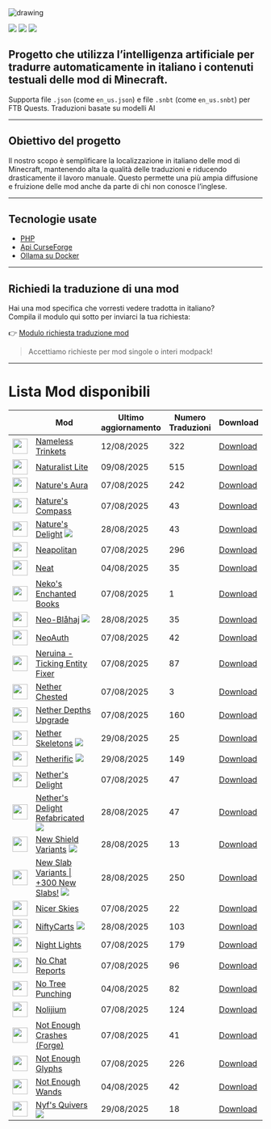 <img src="https://cdn.worldvectorlogo.com/logos/minecraft.svg" alt="drawing" />

![](https://img.shields.io/badge/Ultimo%20Aggiornamento-29%2F08%2F2025-blue)
![](https://img.shields.io/badge/Mod%20tradotte-1788-green)
![](https://img.shields.io/badge/Quest%20tradotte-4-green)

## Progetto che utilizza l’intelligenza artificiale per **tradurre automaticamente in italiano** i contenuti testuali delle mod di Minecraft.
Supporta file `.json` (come `en_us.json`) e file `.snbt` (come `en_us.snbt`) per FTB Quests.
Traduzioni basate su modelli AI

---

## Obiettivo del progetto

Il nostro scopo è semplificare la localizzazione in italiano delle mod di Minecraft, mantenendo alta la qualità delle traduzioni e riducendo drasticamente il lavoro manuale. Questo permette una più ampia diffusione e fruizione delle mod anche da parte di chi non conosce l’inglese.

---

## Tecnologie usate

- [PHP](https://www.php.net/)
- [Api CurseForge](https://curseforge.com/)
- [Ollama su Docker](https://hub.docker.com/r/ollama/ollama)

---

## Richiedi la traduzione di una mod

Hai una mod specifica che vorresti vedere tradotta in italiano?  
Compila il modulo qui sotto per inviarci la tua richiesta:

👉 [Modulo richiesta traduzione mod](https://forms.gle/3SsGruLzzU6gDovv8)

> Accettiamo richieste per mod singole o interi modpack!

---
# Lista Mod disponibili

|  |Mod | Ultimo<br/>aggiornamento | Numero<br/>Traduzioni |Download |
| ---- | ---- | ---- | ---- | ---- |
| <img src="https://media.forgecdn.net/avatars/1180/32/638753189498704993.png" loading="lazy" decoding="async" width="30" /> | [Nameless Trinkets](https://www.curseforge.com/minecraft/mc-mods/nameless-trinkets "Web Site")  | 12/08/2025 | 322 | [Download ](https://download-directory.github.io/?url=https%3A%2F%2Fgithub.com%2Ffrancescoparadisi14%2FMinecraftModItaTranslate%2Ftree%2Fmain%2Ftraduzioni%2Fassets%2Fnameless_trinkets "Download") |
| <img src="https://media.forgecdn.net/avatars/1198/547/638774805203022090.png" loading="lazy" decoding="async" width="30" /> | [Naturalist Lite](https://www.curseforge.com/minecraft/mc-mods/naturalist "Web Site")  | 09/08/2025 | 515 | [Download ](https://download-directory.github.io/?url=https%3A%2F%2Fgithub.com%2Ffrancescoparadisi14%2FMinecraftModItaTranslate%2Ftree%2Fmain%2Ftraduzioni%2Fassets%2Fnaturalist "Download") |
| <img src="https://media.forgecdn.net/avatars/177/702/636773126126869342.png" loading="lazy" decoding="async" width="30" /> | [Nature's Aura](https://www.curseforge.com/minecraft/mc-mods/natures-aura "Web Site")  | 07/08/2025 | 242 | [Download ](https://download-directory.github.io/?url=https%3A%2F%2Fgithub.com%2Ffrancescoparadisi14%2FMinecraftModItaTranslate%2Ftree%2Fmain%2Ftraduzioni%2Fassets%2Fnaturesaura "Download") |
| <img src="https://media.forgecdn.net/avatars/54/102/636131217371752080.png" loading="lazy" decoding="async" width="30" /> | [Nature's Compass](https://www.curseforge.com/minecraft/mc-mods/natures-compass "Web Site")  | 07/08/2025 | 43 | [Download ](https://download-directory.github.io/?url=https%3A%2F%2Fgithub.com%2Ffrancescoparadisi14%2FMinecraftModItaTranslate%2Ftree%2Fmain%2Ftraduzioni%2Fassets%2Fnaturescompass "Download") |
| <img src="https://media.forgecdn.net/avatars/1058/944/638590115983729040.gif" loading="lazy" decoding="async" width="30" /> | [Nature's Delight](https://www.curseforge.com/minecraft/mc-mods/natures-delight "Web Site") ![](https://img.shields.io/badge/NEW-red) | 28/08/2025 | 43 | [Download ](https://download-directory.github.io/?url=https%3A%2F%2Fgithub.com%2Ffrancescoparadisi14%2FMinecraftModItaTranslate%2Ftree%2Fmain%2Ftraduzioni%2Fassets%2Fnatures_delight "Download") |
| <img src="https://media.forgecdn.net/avatars/582/836/637949117827439416.png" loading="lazy" decoding="async" width="30" /> | [Neapolitan](https://www.curseforge.com/minecraft/mc-mods/neapolitan "Web Site")  | 07/08/2025 | 296 | [Download ](https://download-directory.github.io/?url=https%3A%2F%2Fgithub.com%2Ffrancescoparadisi14%2FMinecraftModItaTranslate%2Ftree%2Fmain%2Ftraduzioni%2Fassets%2Fneapolitan "Download") |
| <img src="https://media.forgecdn.net/avatars/588/684/637958998850280257.png" loading="lazy" decoding="async" width="30" /> | [Neat](https://www.curseforge.com/minecraft/mc-mods/neat "Web Site")  | 04/08/2025 | 35 | [Download ](https://download-directory.github.io/?url=https%3A%2F%2Fgithub.com%2Ffrancescoparadisi14%2FMinecraftModItaTranslate%2Ftree%2Fmain%2Ftraduzioni%2Fassets%2Fneat "Download") |
| <img src="https://media.forgecdn.net/avatars/344/39/637489917017851479.png" loading="lazy" decoding="async" width="30" /> | [Neko's Enchanted Books](https://www.curseforge.com/minecraft/mc-mods/nekos-enchanted-books "Web Site")  | 07/08/2025 | 1 | [Download ](https://download-directory.github.io/?url=https%3A%2F%2Fgithub.com%2Ffrancescoparadisi14%2FMinecraftModItaTranslate%2Ftree%2Fmain%2Ftraduzioni%2Fassets%2Fnebs "Download") |
| <img src="https://media.forgecdn.net/avatars/1190/860/638765630692586859.png" loading="lazy" decoding="async" width="30" /> | [Neo-Blåhaj](https://www.curseforge.com/minecraft/mc-mods/neo-blahaj "Web Site") ![](https://img.shields.io/badge/NEW-red) | 28/08/2025 | 35 | [Download ](https://download-directory.github.io/?url=https%3A%2F%2Fgithub.com%2Ffrancescoparadisi14%2FMinecraftModItaTranslate%2Ftree%2Fmain%2Ftraduzioni%2Fassets%2Fblahaj "Download") |
| <img src="https://media.forgecdn.net/avatars/1117/919/638673030056182322.png" loading="lazy" decoding="async" width="30" /> | [NeoAuth](https://www.curseforge.com/minecraft/mc-mods/neoauth "Web Site")  | 07/08/2025 | 42 | [Download ](https://download-directory.github.io/?url=https%3A%2F%2Fgithub.com%2Ffrancescoparadisi14%2FMinecraftModItaTranslate%2Ftree%2Fmain%2Ftraduzioni%2Fassets%2Fneo_auth "Download") |
| <img src="https://media.forgecdn.net/avatars/857/489/638262012283205727.png" loading="lazy" decoding="async" width="30" /> | [Neruina - Ticking Entity Fixer](https://www.curseforge.com/minecraft/mc-mods/neruina "Web Site")  | 07/08/2025 | 87 | [Download ](https://download-directory.github.io/?url=https%3A%2F%2Fgithub.com%2Ffrancescoparadisi14%2FMinecraftModItaTranslate%2Ftree%2Fmain%2Ftraduzioni%2Fassets%2Fneruina "Download") |
| <img src="https://media.forgecdn.net/avatars/813/504/638188024058800381.png" loading="lazy" decoding="async" width="30" /> | [Nether Chested](https://www.curseforge.com/minecraft/mc-mods/nether-chested "Web Site")  | 07/08/2025 | 3 | [Download ](https://download-directory.github.io/?url=https%3A%2F%2Fgithub.com%2Ffrancescoparadisi14%2FMinecraftModItaTranslate%2Ftree%2Fmain%2Ftraduzioni%2Fassets%2Fnetherchested "Download") |
| <img src="https://media.forgecdn.net/avatars/601/587/637980902042468793.png" loading="lazy" decoding="async" width="30" /> | [Nether Depths Upgrade](https://www.curseforge.com/minecraft/mc-mods/nether-depths-upgrade "Web Site")  | 07/08/2025 | 160 | [Download ](https://download-directory.github.io/?url=https%3A%2F%2Fgithub.com%2Ffrancescoparadisi14%2FMinecraftModItaTranslate%2Ftree%2Fmain%2Ftraduzioni%2Fassets%2Fnetherdepthsupgrade "Download") |
| <img src="https://media.forgecdn.net/avatars/359/192/637521139057793093.png" loading="lazy" decoding="async" width="30" /> | [Nether Skeletons](https://www.curseforge.com/minecraft/mc-mods/nether-skeletons "Web Site") ![](https://img.shields.io/badge/NEW-red) | 29/08/2025 | 25 | [Download ](https://download-directory.github.io/?url=https%3A%2F%2Fgithub.com%2Ffrancescoparadisi14%2FMinecraftModItaTranslate%2Ftree%2Fmain%2Ftraduzioni%2Fassets%2Fnetherskeletons "Download") |
| <img src="https://media.forgecdn.net/avatars/802/391/638167030108762994.png" loading="lazy" decoding="async" width="30" /> | [Netherific](https://www.curseforge.com/minecraft/mc-mods/netherific "Web Site") ![](https://img.shields.io/badge/NEW-red) | 29/08/2025 | 149 | [Download ](https://download-directory.github.io/?url=https%3A%2F%2Fgithub.com%2Ffrancescoparadisi14%2FMinecraftModItaTranslate%2Ftree%2Fmain%2Ftraduzioni%2Fassets%2Fnourished_nether "Download") |
| <img src="https://media.forgecdn.net/avatars/397/613/637598857629083481.png" loading="lazy" decoding="async" width="30" /> | [Nether's Delight](https://www.curseforge.com/minecraft/mc-mods/nethers-delight "Web Site")  | 07/08/2025 | 47 | [Download ](https://download-directory.github.io/?url=https%3A%2F%2Fgithub.com%2Ffrancescoparadisi14%2FMinecraftModItaTranslate%2Ftree%2Fmain%2Ftraduzioni%2Fassets%2Fnethersdelight "Download") |
| <img src="https://media.forgecdn.net/avatars/976/3/638479758035701636.png" loading="lazy" decoding="async" width="30" /> | [Nether's Delight Refabricated](https://www.curseforge.com/minecraft/mc-mods/nethers-delight-refabricated "Web Site") ![](https://img.shields.io/badge/NEW-red) | 28/08/2025 | 47 | [Download ](https://download-directory.github.io/?url=https%3A%2F%2Fgithub.com%2Ffrancescoparadisi14%2FMinecraftModItaTranslate%2Ftree%2Fmain%2Ftraduzioni%2Fassets%2Fnethersdelight "Download") |
| <img src="https://media.forgecdn.net/avatars/885/67/638320109593926811.png" loading="lazy" decoding="async" width="30" /> | [New Shield Variants](https://www.curseforge.com/minecraft/mc-mods/new-shield-variants "Web Site") ![](https://img.shields.io/badge/NEW-red) | 28/08/2025 | 13 | [Download ](https://download-directory.github.io/?url=https%3A%2F%2Fgithub.com%2Ffrancescoparadisi14%2FMinecraftModItaTranslate%2Ftree%2Fmain%2Ftraduzioni%2Fassets%2Fnew_shield_variants "Download") |
| <img src="https://media.forgecdn.net/avatars/866/280/638278233398416389.png" loading="lazy" decoding="async" width="30" /> | [New Slab Variants \| +300 New Slabs!](https://www.curseforge.com/minecraft/mc-mods/new-slab-variants "Web Site") ![](https://img.shields.io/badge/NEW-red) | 28/08/2025 | 250 | [Download ](https://download-directory.github.io/?url=https%3A%2F%2Fgithub.com%2Ffrancescoparadisi14%2FMinecraftModItaTranslate%2Ftree%2Fmain%2Ftraduzioni%2Fassets%2Fnew_slab_variants "Download") |
| <img src="https://media.forgecdn.net/avatars/675/668/638065831882596876.png" loading="lazy" decoding="async" width="30" /> | [Nicer Skies](https://www.curseforge.com/minecraft/mc-mods/nicer-skies "Web Site")  | 07/08/2025 | 22 | [Download ](https://download-directory.github.io/?url=https%3A%2F%2Fgithub.com%2Ffrancescoparadisi14%2FMinecraftModItaTranslate%2Ftree%2Fmain%2Ftraduzioni%2Fassets%2Fnicer_skies "Download") |
| <img src="https://media.forgecdn.net/avatars/862/215/638270440374651656.png" loading="lazy" decoding="async" width="30" /> | [NiftyCarts](https://www.curseforge.com/minecraft/mc-mods/niftycarts "Web Site") ![](https://img.shields.io/badge/NEW-red) | 28/08/2025 | 103 | [Download ](https://download-directory.github.io/?url=https%3A%2F%2Fgithub.com%2Ffrancescoparadisi14%2FMinecraftModItaTranslate%2Ftree%2Fmain%2Ftraduzioni%2Fassets%2Fniftycarts "Download") |
| <img src="https://media.forgecdn.net/avatars/610/316/637992173745624440.png" loading="lazy" decoding="async" width="30" /> | [Night Lights](https://www.curseforge.com/minecraft/mc-mods/nightlights "Web Site")  | 07/08/2025 | 179 | [Download ](https://download-directory.github.io/?url=https%3A%2F%2Fgithub.com%2Ffrancescoparadisi14%2FMinecraftModItaTranslate%2Ftree%2Fmain%2Ftraduzioni%2Fassets%2Fnightlights "Download") |
| <img src="https://media.forgecdn.net/avatars/560/68/637910636688514454.png" loading="lazy" decoding="async" width="30" /> | [No Chat Reports](https://www.curseforge.com/minecraft/mc-mods/no-chat-reports "Web Site")  | 07/08/2025 | 96 | [Download ](https://download-directory.github.io/?url=https%3A%2F%2Fgithub.com%2Ffrancescoparadisi14%2FMinecraftModItaTranslate%2Ftree%2Fmain%2Ftraduzioni%2Fassets%2Fnochatreports "Download") |
| <img src="https://media.forgecdn.net/avatars/152/241/636610005089935450.png" loading="lazy" decoding="async" width="30" /> | [No Tree Punching](https://www.curseforge.com/minecraft/mc-mods/no-tree-punching "Web Site")  | 04/08/2025 | 82 | [Download ](https://download-directory.github.io/?url=https%3A%2F%2Fgithub.com%2Ffrancescoparadisi14%2FMinecraftModItaTranslate%2Ftree%2Fmain%2Ftraduzioni%2Fassets%2Fnotreepunching "Download") |
| <img src="https://media.forgecdn.net/avatars/1037/727/638562616562237176.png" loading="lazy" decoding="async" width="30" /> | [Nolijium](https://www.curseforge.com/minecraft/mc-mods/nolijium "Web Site")  | 07/08/2025 | 124 | [Download ](https://download-directory.github.io/?url=https%3A%2F%2Fgithub.com%2Ffrancescoparadisi14%2FMinecraftModItaTranslate%2Ftree%2Fmain%2Ftraduzioni%2Fassets%2Fnolijium "Download") |
| <img src="https://media.forgecdn.net/avatars/678/787/638068249639913693.png" loading="lazy" decoding="async" width="30" /> | [Not Enough Crashes (Forge)](https://www.curseforge.com/minecraft/mc-mods/not-enough-crashes-forge "Web Site")  | 07/08/2025 | 41 | [Download ](https://download-directory.github.io/?url=https%3A%2F%2Fgithub.com%2Ffrancescoparadisi14%2FMinecraftModItaTranslate%2Ftree%2Fmain%2Ftraduzioni%2Fassets%2Fnotenoughcrashes "Download") |
| <img src="https://media.forgecdn.net/avatars/1320/307/638858489634548083.png" loading="lazy" decoding="async" width="30" /> | [Not Enough Glyphs](https://www.curseforge.com/minecraft/mc-mods/not-enough-glyphs "Web Site")  | 07/08/2025 | 226 | [Download ](https://download-directory.github.io/?url=https%3A%2F%2Fgithub.com%2Ffrancescoparadisi14%2FMinecraftModItaTranslate%2Ftree%2Fmain%2Ftraduzioni%2Fassets%2Fnot_enough_glyphs "Download") |
| <img src="https://media.forgecdn.net/avatars/24/998/635766264574784801.png" loading="lazy" decoding="async" width="30" /> | [Not Enough Wands](https://www.curseforge.com/minecraft/mc-mods/not-enough-wands "Web Site")  | 04/08/2025 | 42 | [Download ](https://download-directory.github.io/?url=https%3A%2F%2Fgithub.com%2Ffrancescoparadisi14%2FMinecraftModItaTranslate%2Ftree%2Fmain%2Ftraduzioni%2Fassets%2Fnotenoughwands "Download") |
| <img src="https://media.forgecdn.net/avatars/865/674/638277028518781682.png" loading="lazy" decoding="async" width="30" /> | [Nyf's Quivers](https://www.curseforge.com/minecraft/mc-mods/nyfs-quivers "Web Site") ![](https://img.shields.io/badge/NEW-red) | 29/08/2025 | 18 | [Download ](https://download-directory.github.io/?url=https%3A%2F%2Fgithub.com%2Ffrancescoparadisi14%2FMinecraftModItaTranslate%2Ftree%2Fmain%2Ftraduzioni%2Fassets%2Fnyfsquiver "Download") |